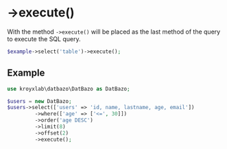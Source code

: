 # ->execute()

With the method `->execute()` will be placed as the last method of the query to execute the SQL query.

```php
$example->select('table')->execute();
```

## Example

```php
use kroyxlab\datbazo\DatBazo as DatBazo;

$users = new DatBazo;
$users->select(['users' => 'id, name, lastname, age, email'])
         ->where(['age' => ['<=', 30]])
         ->order('age DESC')
         ->limit(8)
         ->offset(2)
         ->execute();
```